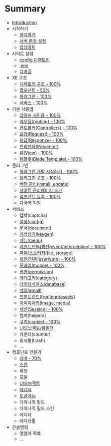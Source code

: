 # Summary

* [Introduction](README.md)
* 시작하기
   * [설치하기](installation.md)
   * [서버 환경 설정](server-configuration.md)
   * [업데이트](update.md)
* 사이트 설정
   * [config 디렉토리](configurations.md)
   * [.env](env.md)
   * [디버깅](debugging.md)
* XE 구조
   * [디렉토리 구조 - 100%](structure.md)
   * [컴포넌트 - 50%](components.md)
   * [플러그인 - 100%](plugin.md)
   * [서비스 - 100%](service.md)
* 기본 사용법
   * [라이프 사이클 - 100%](lifecycle.md)
   * [라우팅(routing) - 100%](routing.md)
   * [컨트롤러(Controllers) - 100%](controllers.md)
   * [요청(Request) - 100%](request.md)
   * [응답(Response) - 100%](response.md)
   * [프리젠터(Presenter)](presenter.md)
   * [뷰(View) - 100%](view.md)
   * [템플릿(Blade Template) - 100%](blade.md)
* 플러그인
   * [플러그인 개발 시작하기 - 100%](plugin-generation.md)
   * [플러그인 구조 - 100%](plugin-structure.md)
   * [버전 관리(install, update)](plugin-versions.md)
   * [사이트 관리페이지 추가](plugin-settings.md)
   * [컴포넌트 등록 - 100%](plugin-component.md)
   * 다국어 지원
* 서비스
   * 캡챠(captcha)
   * [설정(config)](service-config.md)
   * [문서(document)](service-document.md)
   * [키생성기(keygen)](service-keygen.md)
   * [메뉴(menu)](service-menu.md)
   * [이벤트/인터셉션(event/interception) - 100%](service-interception.md)
   * [파일/스토리지(file, storage)](service-storage.md)
   * [회원/인증(user/auth) - 100%](service-user.md)
   * [모바일(mobile) - 100%](service-mobile.md)
   * [권한(permission)](service-permission.md)
   * [카테고리(category)](service-category.md)
   * [데이터베이스(database)](service-database.md)
   * [메일(email)](service-email.md)
   * [프론트앤드(frontend/assets)](service-frontend.md)
   * [이미지처리(Image, media)](service-media.md)
   * [세션(Session) - 100%](service-session.md)
   * 헬퍼(helpers)
   * [쿠키(cookie) - 100%](service-cookie.md)
   * [UI오브젝트/폼빌더](service-uiobject.md)
   * 카운터(counter)
   * 휴지통(trash)
   * ...
* 컴포넌트 만들기
   * [테마 - 70%](component-theme.md)
   * [스킨](component-skin.md)
   * 위젯
   * 모듈
   * [UI오브젝트](component-uiobject.md)
   * [에디터](component-editor.md)
   * [토글메뉴](component-togglemenu.md)
   * 다이나믹 필드
   * 다이나믹 필드 스킨
   * 에디터
   * 에디터툴
* 콘솔명령
   * 명령어 목록
   * ...


